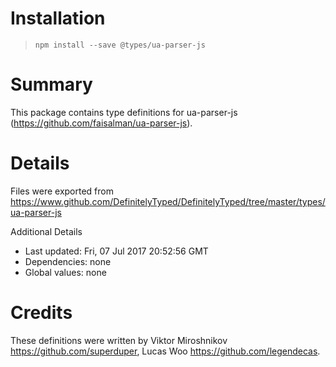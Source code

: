 # Installation
> `npm install --save @types/ua-parser-js`

# Summary
This package contains type definitions for ua-parser-js (https://github.com/faisalman/ua-parser-js).

# Details
Files were exported from https://www.github.com/DefinitelyTyped/DefinitelyTyped/tree/master/types/ua-parser-js

Additional Details
 * Last updated: Fri, 07 Jul 2017 20:52:56 GMT
 * Dependencies: none
 * Global values: none

# Credits
These definitions were written by Viktor Miroshnikov <https://github.com/superduper>, Lucas Woo <https://github.com/legendecas>.
